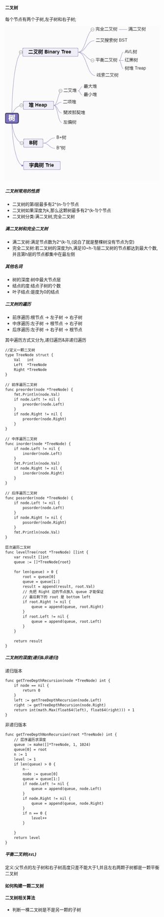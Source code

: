 #### 二叉树

每个节点有两个子树,左子树和右子树;


![image](tree.png)



##### 二叉树常用的性质
* 二叉树的第i层最多有2^(n-1)个节点
* 二叉树如果深度为k,那么这颗树最多有2^(k-1)个节点
* 二叉树分类:满二叉树,完全二叉树



##### 满二叉树和完全二叉树

* 满二叉树:满足节点数为2^(k-1),(说白了就是整棵树没有节点为空)
* 完全二叉树:若二叉树的深度为h,满足(0~h-1)层二叉树的节点都达到最大个数,并且第h层的节点都集中在最左侧



##### 其他名词
- 树的深度:树中最大节点层
- 结点的度:结点子树的个数
- 叶子结点:是度为0的结点
##### 二叉树的遍历

* 前序遍历:根节点 -> 左子树  -> 右子树
* 中序遍历:左子树 -> 根节点  -> 右子树
* 后序遍历:左子树 -> 右子树  -> 根节点



其中遍历方式又分为,递归遍历&非递归遍历

```
//定义一颗二叉树
type TreeNode struct {
	Val   int
	Left  *TreeNode
	Right *TreeNode
}

// 前序遍历二叉树
func preorder(node *TreeNode) {
	fmt.Println(node.Val)
	if node.Left != nil {
		preorder(node.Left)
	}
	if node.Right != nil {
		preorder(node.Right)
	}
}

// 中序遍历二叉树
func inorder(node *TreeNode) {
	if node.Left != nil {
		inorder(node.Left)
	}
	fmt.Println(node.Val)
	if node.Right != nil {
		inorder(node.Right)
	}
}

// 后序遍历二叉树
func posorder(node *TreeNode) {
	if node.Left != nil {
		posorder(node.Left)
	}
	if node.Right != nil {
		posorder(node.Right)
	}
	fmt.Println(node.Val)
}

层次遍历二叉树
func levelTree(root *TreeNode) []int {
	var result []int
	queue := []*TreeNode{root}

	for len(queue) > 0 {
		root = queue[0]
		queue = queue[1:]
		result = append(result, root.Val)
		// 先把 Right 边的节点放入 queue 才能保证
		// 最后剩下的 root 是 bottom left
		if root.Right != nil {
			queue = append(queue, root.Right)
		}
		if root.Left != nil {
			queue = append(queue, root.Left)
		}
	}

	return result
}

```
##### 二叉树的深度(递归&非递归)
递归版本
```
func getTreeDepthRecursion(node *TreeNode) int {
	if node == nil {
		return 0
	}
	left := getTreeDepthRecursion(node.Left)
	right := getTreeDepthRecursion(node.Right)
	return int(math.Max(float64(left), float64(right))) + 1
}

```
非递归版本
```
func getTreeDepthNonRecursion(root *TreeNode) int {
	// 层序遍历求深度
	queue := make([]*TreeNode, 1, 1024)
	queue[0] = root
	n := 1
	level := 1
	if len(queue) > 0 {
		n--
		node := queue[0]
		queue = queue[1:]
		if node.Left != nil {
			queue = append(queue, node.Left)
		}
		if node.Right != nil {
			queue = append(queue, node.Right)
		}
		if n == 0 {
			level++
		}

	}
	return level
}

```


##### 平衡二叉树(`AVL`)
定义:父节点的左子树和右子树高度只差不能大于1,并且左右两颗子树都是一颗平衡二叉树




#### 如何构建一颗二叉树





#### 二叉树相关算法

* 判断一棵二叉树是不是另一颗的子树   





